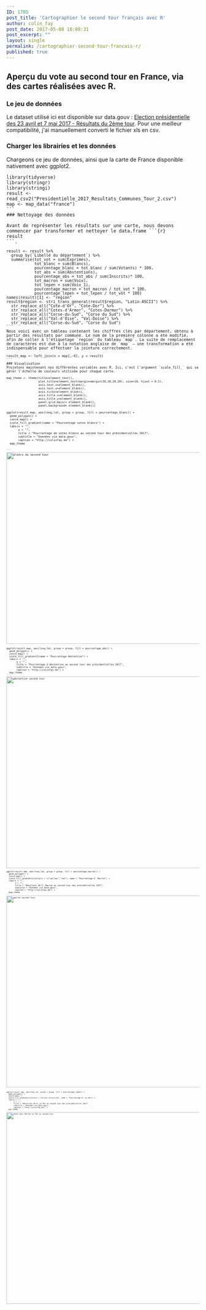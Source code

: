 ```yaml
---
ID: 1705
post_title: 'Cartographier le second tour français avec R'
author: colin_fay
post_date: 2017-05-08 18:08:31
post_excerpt: ""
layout: single
permalink: /cartographier-second-tour-francais-r/
published: true
---
```

## Aperçu du vote au second tour en France, via des cartes réalisées avec R. <!--more-->
### Le jeu de données
Le dataset utilisé ici est disponible sur data.gouv : <a href="https://www.data.gouv.fr/fr/datasets/election-presidentielle-des-23-avril-et-7-mai-2017-resultats-du-2eme-tour-2/" target="_blank" rel="noopener noreferrer">Election présidentielle des 23 avril et 7 mai 2017 - Résultats du 2ème tour</a>. Pour une meilleur compatibilité, j'ai manuellement converti le fichier xls en csv.
### Charger les librairies et les données
Chargeons ce jeu de données, ainsi que la carte de France disponible nativement avec ggplot2.
<pre class="r"><code class="r"><span class="keyword">library<span class="paren">(<span class="identifier">tidyverse<span class="paren">)
<span class="keyword">library<span class="paren">(<span class="identifier">stringr<span class="paren">)
<span class="keyword">library<span class="paren">(<span class="identifier">stringi<span class="paren">)
<span class="identifier">result <span class="operator">&lt;- <span class="identifier">read_csv2<span class="paren">(<span class="string">"Presidentielle_2017_Resultats_Communes_Tour_2.csv"<span class="paren">)
<span class="identifier">map <span class="operator">&lt;- <span class="identifier">map_data<span class="paren">(<span class="string">"france"<span class="paren">)
```
### Nettoyage des données

Avant de représenter les résultats sur une carte, nous devons commencer par transformer et nettoyer le data.frame ```{r} 
result
```.
<pre class="r"><code class="r"><span class="identifier">result <span class="operator">&lt;- <span class="identifier">result <span class="operator">%&gt;%
  <span class="identifier">group_by<span class="paren">(<span class="identifier">`Libellé du département`<span class="paren">) <span class="operator">%&gt;%
  <span class="identifier">summarise<span class="paren">(<span class="identifier">tot_vot <span class="operator">= <span class="identifier">sum<span class="paren">(<span class="identifier">Exprimé<span class="identifier">s<span class="paren">), 
            <span class="identifier">tot_blanc <span class="operator">= <span class="identifier">sum<span class="paren">(<span class="identifier">Blancs<span class="paren">),
            <span class="identifier">pourcentage_blanc <span class="operator">= <span class="identifier">tot_blanc <span class="operator">/ <span class="identifier">sum<span class="paren">(<span class="identifier">Votants<span class="paren">) <span class="operator">* <span class="number">100, 
            <span class="identifier">tot_abs <span class="operator">= <span class="identifier">sum<span class="paren">(<span class="identifier">Abstentions<span class="paren">), 
            <span class="identifier">pourcentage_abs <span class="operator">= <span class="identifier">tot_abs <span class="operator">/ <span class="identifier">sum<span class="paren">(<span class="identifier">Inscrits<span class="paren">)<span class="operator">* <span class="number">100,
            <span class="identifier">tot_macron <span class="operator">= <span class="identifier">sum<span class="paren">(<span class="identifier">Voix<span class="paren">), 
            <span class="identifier">tot_lepen <span class="operator">= <span class="identifier">sum<span class="paren">(<span class="identifier">Voix_1<span class="paren">), 
            <span class="identifier">pourcentage_macron <span class="operator">= <span class="identifier">tot_macron <span class="operator">/ <span class="identifier">tot_vot <span class="operator">* <span class="number">100, 
            <span class="identifier">pourcentage_lepen <span class="operator">= <span class="identifier">tot_lepen <span class="operator">/ <span class="identifier">tot_vot <span class="operator">* <span class="number">100<span class="paren">) 
<span class="identifier">names<span class="paren">(<span class="identifier">result<span class="paren">)<span class="paren">[<span class="number">1<span class="paren">] <span class="operator">&lt;- <span class="string">"region"
<span class="identifier">result<span class="operator">$<span class="identifier">region <span class="operator">&lt;- <span class="identifier">stri_trans_general<span class="paren">(<span class="identifier">result<span class="operator">$<span class="identifier">region, <span class="string">"Latin-ASCII"<span class="paren">) <span class="operator">%&gt;%
  <span class="identifier">str_replace_all<span class="paren">(<span class="string">"Cote-d'Or", <span class="string">"Cote-Dor"<span class="paren">) <span class="operator">%&gt;%
  <span class="identifier">str_replace_all<span class="paren">(<span class="string">"Cotes-d'Armor", <span class="string">"Cotes-Darmor"<span class="paren">) <span class="operator">%&gt;%
  <span class="identifier">str_replace_all<span class="paren">(<span class="string">"Corse-du-Sud", <span class="string">"Corse du Sud"<span class="paren">) <span class="operator">%&gt;%
  <span class="identifier">str_replace_all<span class="paren">(<span class="string">"Val-d'Oise", <span class="string">"Val-Doise"<span class="paren">) <span class="operator">%&gt;%
  <span class="identifier">str_replace_all<span class="paren">(<span class="string">"Corse-du-Sud", <span class="string">"Corse du Sud"<span class="paren">)
```
Nous voici avec un tableau contenant les chiffres clés par département, obtenu à partir des résultats par commune. Le nom de la première colonne a été modifié, afin de coller à l'étiquetage `region` du tableau `map`. La suite de remplacement de caractères est due à la notation anglaise de `map` — une transformation a été indispensable pour effectuer la jointure correctement.
<pre class="r"><code class="r"><span class="identifier">result_map <span class="operator">&lt;- <span class="identifier">left_join<span class="paren">(<span class="identifier">x <span class="operator">= <span class="identifier">map<span class="paren">[,<span class="operator">-<span class="number">6<span class="paren">], <span class="identifier">y <span class="operator">= <span class="identifier">result<span class="paren">)
```
### Visualisation
Projetons maintenant nos différentes variables avec R. Ici, c'est l'argument `scale_fill_` qui va gérer l'échelle de couleurs utilisée pour chaque carte.
<pre class="r"><code class="r"><span class="identifier">map_theme <span class="operator">&lt;- <span class="identifier">theme<span class="paren">(<span class="identifier">title<span class="operator">=<span class="identifier">element_text<span class="paren">(<span class="paren">),
                   <span class="identifier">plot.title<span class="operator">=<span class="identifier">element_text<span class="paren">(<span class="identifier">margin<span class="operator">=<span class="identifier">margin<span class="paren">(<span class="number">20,<span class="number">20,<span class="number">20,<span class="number">20<span class="paren">), <span class="identifier">size<span class="operator">=<span class="number">18, <span class="identifier">hjust <span class="operator">= <span class="number">0.5<span class="paren">),
                   <span class="identifier">axis.text.x<span class="operator">=<span class="identifier">element_blank<span class="paren">(<span class="paren">),
                   <span class="identifier">axis.text.y<span class="operator">=<span class="identifier">element_blank<span class="paren">(<span class="paren">),
                   <span class="identifier">axis.ticks<span class="operator">=<span class="identifier">element_blank<span class="paren">(<span class="paren">),
                   <span class="identifier">axis.title.x<span class="operator">=<span class="identifier">element_blank<span class="paren">(<span class="paren">),
                   <span class="identifier">axis.title.y<span class="operator">=<span class="identifier">element_blank<span class="paren">(<span class="paren">),
                   <span class="identifier">panel.grid.major<span class="operator">= <span class="identifier">element_blank<span class="paren">(<span class="paren">), 
                   <span class="identifier">panel.background<span class="operator">= <span class="identifier">element_blank<span class="paren">(<span class="paren">)<span class="paren">) 

<span class="identifier">ggplot<span class="paren">(<span class="identifier">result_map, <span class="identifier">aes<span class="paren">(<span class="identifier">long,<span class="identifier">lat, <span class="identifier">group <span class="operator">= <span class="identifier">group, <span class="identifier">fill <span class="operator">= <span class="identifier">pourcentage_blanc<span class="paren">)<span class="paren">) <span class="operator">+
  <span class="identifier">geom_polygon<span class="paren">(<span class="paren">) <span class="operator">+
  <span class="identifier">coord_map<span class="paren">(<span class="paren">) <span class="operator">+
  <span class="identifier">scale_fill_gradient<span class="paren">(<span class="identifier">name <span class="operator">= <span class="string">"Pourcentage votes blancs"<span class="paren">) <span class="operator">+
  <span class="identifier">labs<span class="paren">(<span class="identifier">x <span class="operator">= <span class="string">"", 
       <span class="identifier">y <span class="operator">= <span class="string">"", 
       <span class="identifier">title <span class="operator">= <span class="string">"Pourcentage de votes blancs au second tour des présidentielles 2017", 
       <span class="identifier">subtitle <span class="operator">= <span class="string">"Données via data.gouv",
       <span class="identifier">caption <span class="operator">= <span class="string">"http://colinfay.me"<span class="paren">) <span class="operator">+
  <span class="identifier">map_theme

```
<a href="https://colinfay.github.io/wp-content/uploads/2017/05/second-tour-blanc.png"><img class="aligncenter size-full wp-image-1716" src="https://colinfay.github.io/wp-content/uploads/2017/05/second-tour-blanc.png" alt="blancs du second tour" width="1000" height="500" /></a>
<pre class="r"><code class="r"><span class="identifier">ggplot<span class="paren">(<span class="identifier">result_map, <span class="identifier">aes<span class="paren">(<span class="identifier">long,<span class="identifier">lat, <span class="identifier">group <span class="operator">= <span class="identifier">group, <span class="identifier">fill <span class="operator">= <span class="identifier">pourcentage_abs<span class="paren">)<span class="paren">) <span class="operator">+
  <span class="identifier">geom_polygon<span class="paren">(<span class="paren">) <span class="operator">+
  <span class="identifier">coord_map<span class="paren">(<span class="paren">) <span class="operator">+
  <span class="identifier">scale_fill_gradient2<span class="paren">(<span class="identifier">name <span class="operator">= <span class="string">"Pourcentage Abstention"<span class="paren">) <span class="operator">+
  <span class="identifier">labs<span class="paren">(<span class="identifier">x <span class="operator">= <span class="string">"", 
       <span class="identifier">y <span class="operator">= <span class="string">"", 
       <span class="identifier">title <span class="operator">= <span class="string">"Pourcentage d'abstention au second tour des présidentielles 2017", 
       <span class="identifier">subtitle <span class="operator">= <span class="string">"Données via data.gouv",
       <span class="identifier">caption <span class="operator">= <span class="string">"http://colinfay.me"<span class="paren">) <span class="operator">+
  <span class="identifier">map_theme 
```
<a href="https://colinfay.github.io/wp-content/uploads/2017/05/abstention-second-tour.png"><img class="aligncenter size-full wp-image-1717" src="https://colinfay.github.io/wp-content/uploads/2017/05/abstention-second-tour.png" alt="abstention second tour" width="1000" height="500" /></a>
<pre class="r"><code class="r"><span class="identifier">ggplot<span class="paren">(<span class="identifier">result_map, <span class="identifier">aes<span class="paren">(<span class="identifier">long,<span class="identifier">lat, <span class="identifier">group <span class="operator">= <span class="identifier">group, <span class="identifier">fill <span class="operator">= <span class="identifier">pourcentage_macron<span class="paren">)<span class="paren">) <span class="operator">+
  <span class="identifier">geom_polygon<span class="paren">(<span class="paren">) <span class="operator">+
  <span class="identifier">coord_map<span class="paren">(<span class="paren">) <span class="operator">+
  <span class="identifier">scale_fill_gradientn<span class="paren">(<span class="identifier">colours <span class="operator">= <span class="identifier">c<span class="paren">(<span class="string">"yellow",<span class="string">"red"<span class="paren">), <span class="identifier">name <span class="operator">= <span class="string">"Pourcentage E. Macron"<span class="paren">) <span class="operator">+
  <span class="identifier">labs<span class="paren">(<span class="identifier">x <span class="operator">= <span class="string">"", 
       <span class="identifier">y <span class="operator">= <span class="string">"", 
       <span class="identifier">title <span class="operator">= <span class="string">"Résultats de E. Macron au second tour des présidentielles 2017", 
       <span class="identifier">subtitle <span class="operator">= <span class="string">"Données via data.gouv",
       <span class="identifier">caption <span class="operator">= <span class="string">"http://colinfay.me"<span class="paren">) <span class="operator">+
  <span class="identifier">map_theme 
```
<a href="https://colinfay.github.io/wp-content/uploads/2017/05/macron.png"><img class="aligncenter size-full wp-image-1725" src="https://colinfay.github.io/wp-content/uploads/2017/05/macron.png" alt="macron second tour" width="1000" height="500" /></a>
<pre class="r"><code class="r"><span class="identifier">
ggplot<span class="paren">(<span class="identifier">result_map, <span class="identifier">aes<span class="paren">(<span class="identifier">long,<span class="identifier">lat, <span class="identifier">group <span class="operator">= <span class="identifier">group, <span class="identifier">fill <span class="operator">= <span class="identifier">pourcentage_lepen<span class="paren">)<span class="paren">) <span class="operator">+
  <span class="identifier">geom_polygon<span class="paren">(<span class="paren">) <span class="operator">+
  <span class="identifier">coord_map<span class="paren">(<span class="paren">) <span class="operator">+
  <span class="identifier">scale_fill_gradientn<span class="paren">(<span class="identifier">colours <span class="operator">= <span class="identifier">terrain.colors<span class="paren">(<span class="number">10<span class="paren">), <span class="identifier">name <span class="operator">= <span class="string">"Pourcentage M. Le Pen"<span class="paren">) <span class="operator">+
  <span class="identifier">labs<span class="paren">(<span class="identifier">x <span class="operator">= <span class="string">"", 
       <span class="identifier">y <span class="operator">= <span class="string">"", 
       <span class="identifier">title <span class="operator">= <span class="string">"Résultats de M. Le Pen au second tour des présidentielles 2017", 
       <span class="identifier">subtitle <span class="operator">= <span class="string">"Données via data.gouv",
       <span class="identifier">caption <span class="operator">= <span class="string">"http://colinfay.me"<span class="paren">) <span class="operator">+
  <span class="identifier">map_theme 
```
<a href="https://colinfay.github.io/wp-content/uploads/2017/05/mlp.png"><img class="aligncenter size-full wp-image-1724" src="https://colinfay.github.io/wp-content/uploads/2017/05/mlp.png" alt="Votes pour Marine Le Pen au second tour" width="1000" height="500" /></a>
